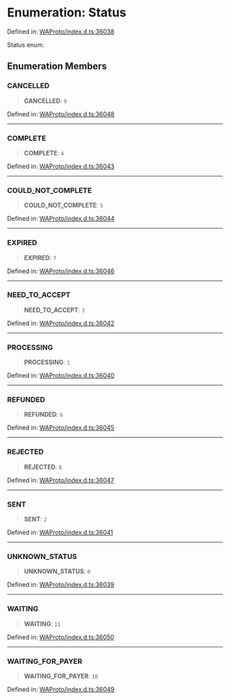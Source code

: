 # Enumeration: Status

Defined in: [WAProto/index.d.ts:36038](https://github.com/Fokusdotid/Baileys/blob/acae94a55f1d32612d8d312d52b001d93f2ac5e2/WAProto/index.d.ts#L36038)

Status enum.

## Enumeration Members

### CANCELLED

> **CANCELLED**: `9`

Defined in: [WAProto/index.d.ts:36048](https://github.com/Fokusdotid/Baileys/blob/acae94a55f1d32612d8d312d52b001d93f2ac5e2/WAProto/index.d.ts#L36048)

***

### COMPLETE

> **COMPLETE**: `4`

Defined in: [WAProto/index.d.ts:36043](https://github.com/Fokusdotid/Baileys/blob/acae94a55f1d32612d8d312d52b001d93f2ac5e2/WAProto/index.d.ts#L36043)

***

### COULD\_NOT\_COMPLETE

> **COULD\_NOT\_COMPLETE**: `5`

Defined in: [WAProto/index.d.ts:36044](https://github.com/Fokusdotid/Baileys/blob/acae94a55f1d32612d8d312d52b001d93f2ac5e2/WAProto/index.d.ts#L36044)

***

### EXPIRED

> **EXPIRED**: `7`

Defined in: [WAProto/index.d.ts:36046](https://github.com/Fokusdotid/Baileys/blob/acae94a55f1d32612d8d312d52b001d93f2ac5e2/WAProto/index.d.ts#L36046)

***

### NEED\_TO\_ACCEPT

> **NEED\_TO\_ACCEPT**: `3`

Defined in: [WAProto/index.d.ts:36042](https://github.com/Fokusdotid/Baileys/blob/acae94a55f1d32612d8d312d52b001d93f2ac5e2/WAProto/index.d.ts#L36042)

***

### PROCESSING

> **PROCESSING**: `1`

Defined in: [WAProto/index.d.ts:36040](https://github.com/Fokusdotid/Baileys/blob/acae94a55f1d32612d8d312d52b001d93f2ac5e2/WAProto/index.d.ts#L36040)

***

### REFUNDED

> **REFUNDED**: `6`

Defined in: [WAProto/index.d.ts:36045](https://github.com/Fokusdotid/Baileys/blob/acae94a55f1d32612d8d312d52b001d93f2ac5e2/WAProto/index.d.ts#L36045)

***

### REJECTED

> **REJECTED**: `8`

Defined in: [WAProto/index.d.ts:36047](https://github.com/Fokusdotid/Baileys/blob/acae94a55f1d32612d8d312d52b001d93f2ac5e2/WAProto/index.d.ts#L36047)

***

### SENT

> **SENT**: `2`

Defined in: [WAProto/index.d.ts:36041](https://github.com/Fokusdotid/Baileys/blob/acae94a55f1d32612d8d312d52b001d93f2ac5e2/WAProto/index.d.ts#L36041)

***

### UNKNOWN\_STATUS

> **UNKNOWN\_STATUS**: `0`

Defined in: [WAProto/index.d.ts:36039](https://github.com/Fokusdotid/Baileys/blob/acae94a55f1d32612d8d312d52b001d93f2ac5e2/WAProto/index.d.ts#L36039)

***

### WAITING

> **WAITING**: `11`

Defined in: [WAProto/index.d.ts:36050](https://github.com/Fokusdotid/Baileys/blob/acae94a55f1d32612d8d312d52b001d93f2ac5e2/WAProto/index.d.ts#L36050)

***

### WAITING\_FOR\_PAYER

> **WAITING\_FOR\_PAYER**: `10`

Defined in: [WAProto/index.d.ts:36049](https://github.com/Fokusdotid/Baileys/blob/acae94a55f1d32612d8d312d52b001d93f2ac5e2/WAProto/index.d.ts#L36049)
